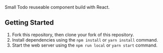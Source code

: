Small Todo reuseable component build with React.

## Getting Started

1. Fork this repository, then clone your fork of this repository.
2. Install dependencies using the `npm install` or `yarn install` command.
3. Start the web server using the `npm run local` or `yarn start` command.

